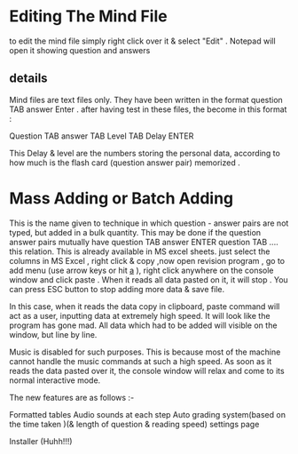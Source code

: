# Editing The Mind File #
to edit the mind file simply right click over it & select "Edit" . Notepad will open it showing question and answers

## details ##
Mind files are text files only. They have been written in the format question TAB answer Enter . after having test in these files, the become in this format :

Question  TAB  answer  TAB  Level  TAB  Delay  ENTER

This Delay & level are the numbers storing the personal data, according to how much is the flash card (question answer pair) memorized .


# Mass Adding or Batch Adding #
This is the name given to technique in which question - answer pairs are not typed, but added in a bulk quantity. This may be done if the question answer pairs mutually have question TAB answer ENTER question TAB .... this relation. This is already available in MS excel sheets. just select the columns in MS Excel , right click & copy ,now open revision program ,  go to add menu (use arrow keys or hit [a](a.md) ), right click anywhere on the console window and click paste . When it reads all data pasted on it, it will stop . You can press ESC button to stop adding more data & save file.

In this case, when it reads the data copy in clipboard, paste command will act as a user, inputting data at extremely high speed. It will look like the program has gone mad. All data which had to be added will visible on the window, but line by line.

Music is disabled for such purposes. This is because most of the machine cannot handle the music commands at such a high speed. As soon as it reads the data pasted over it, the console window will relax and come to its normal interactive mode.


The new features are as follows :-

Formatted tables
Audio sounds at each step
Auto grading system(based on the time taken )(& length of question & reading speed)
settings page

Installer (Huhh!!!)
